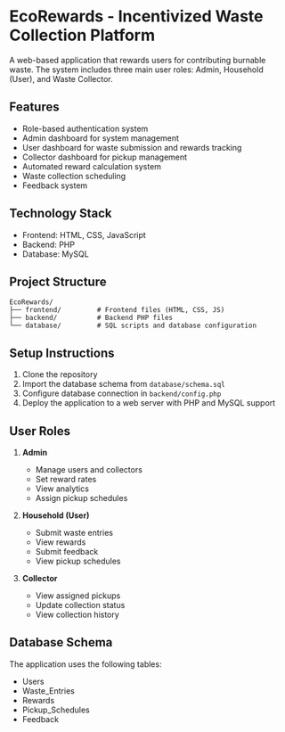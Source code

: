 # EcoRewards - Incentivized Waste Collection Platform

A web-based application that rewards users for contributing burnable waste. The system includes three main user roles: Admin, Household (User), and Waste Collector.

## Features

- Role-based authentication system
- Admin dashboard for system management
- User dashboard for waste submission and rewards tracking
- Collector dashboard for pickup management
- Automated reward calculation system
- Waste collection scheduling
- Feedback system

## Technology Stack

- Frontend: HTML, CSS, JavaScript
- Backend: PHP
- Database: MySQL

## Project Structure

```
EcoRewards/
├── frontend/         # Frontend files (HTML, CSS, JS)
├── backend/          # Backend PHP files
└── database/         # SQL scripts and database configuration
```

## Setup Instructions

1. Clone the repository
2. Import the database schema from `database/schema.sql`
3. Configure database connection in `backend/config.php`
4. Deploy the application to a web server with PHP and MySQL support

## User Roles

1. **Admin**
   - Manage users and collectors
   - Set reward rates
   - View analytics
   - Assign pickup schedules

2. **Household (User)**
   - Submit waste entries
   - View rewards
   - Submit feedback
   - View pickup schedules

3. **Collector**
   - View assigned pickups
   - Update collection status
   - View collection history

## Database Schema

The application uses the following tables:
- Users
- Waste_Entries
- Rewards
- Pickup_Schedules
- Feedback 